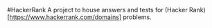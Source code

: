 #HackerRank
A project to house answers and tests for (Hacker Rank)[https://www.hackerrank.com/domains] problems.
